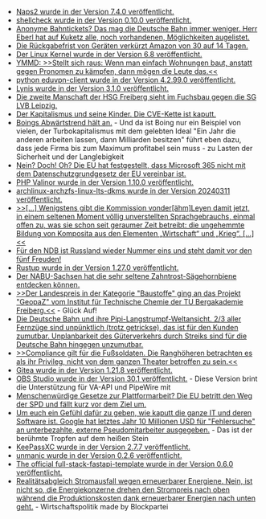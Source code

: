 * [Naps2 wurde in der Version 7.4.0 veröffentlicht.](https://github.com/cyanfish/naps2/releases/tag/v7.4.0)
* [shellcheck wurde in der Version 0.10.0 veröffentlicht.](https://github.com/koalaman/shellcheck/releases/tag/v0.10.0)
* [Anonyme Bahntickets? Das mag die Deutsche Bahn immer weniger. Herr Eberl hat auf Kuketz alle, noch vorhandenen, Möglichkeiten augelistet.](https://www.kuketz-blog.de/deutschen-bahn-und-das-ende-des-anonymen-spartickets-diese-optionen-bleiben/)
* [Die Rückgabefrist von Geräten verkürzt Amazon von 30 auf 14 Tagen.](https://www.borncity.com/blog/2024/03/11/amazon-verkrzt-frist-zur-gerterckgabe-ab-dem-25-4-2024-auf-14-tage/)
* [Der Linux Kernel wurde in der Version 6.8 veröffentlicht.](https://lwn.net/Articles/964784/)
* [YMMD: >>Stellt sich raus: Wenn man einfach Wohnungen baut, anstatt gegen Pronomen zu kämpfen, dann mögen die Leute das.<<](http://blog.fefe.de/?ts=9b102e92)
* [python eduvpn-client wurde in der Version 4.2.99.0 veröffentlicht.](https://github.com/eduvpn/python-eduvpn-client/releases/tag/4.2.99.0)
* [Lynis wurde in der Version 3.1.0 veröffentlicht.](https://github.com/CISOfy/lynis/releases/tag/3.1.0)
* [Die zweite Manschaft der HSG Freiberg sieht im Fuchsbau gegen die SG LVB Leipzig.](https://www.youtube.com/watch?v=5fQxGgitx7I)
* [Der Kapitalismus und seine Kinder. Die CVE-Kette ist kaputt.](http://blog.fefe.de/?ts=9b1146bc)
* [Boings Abwärtstrend hält an.](http://blog.fefe.de/?ts=9b11963b) - Und da ist Boing nur ein Beispiel von vielen, der Turbokapitalismus mit dem gelebten Ideal "Ein Jahr die anderen arbeiten lassen, dann Milliarden besitzen" führt eben dazu, dass jede Firma bis zum Maximum profitabel sein muss - zu Lasten der Sicherheit und der Langlebigkeit
* [Nein? Doch! Oh? Die EU hat festgestellt, dass Microsoft 365 nicht mit dem Datenschutzgrundgesetz der EU vereinbar ist.](http://blog.fefe.de/?ts=9b11e294)
* [PHP Valinor wurde in der Version 1.10.0 veröffentlicht.](https://github.com/CuyZ/Valinor/releases/tag/1.10.0)
* [archlinux-archzfs-linux-lts-dkms wurde in der Version 20240311 veröffentlicht.](https://github.com/stevleibelt/arch-linux-live-cd-iso-with-zfs/releases/tag/20240311)
* [>>[...] Wenigstens gibt die Kommission vonder[ähm]Leyen damit jetzt, in einem seltenen Moment völlig unverstellten Sprachgebrauchs, einmal offen zu, was sie schon seit geraumer Zeit betreibt: die ungehemmte Bildung von Komposita aus den Elementen „Wirtschaft“ und „Krieg“. [...]<<](https://martinsonneborn.de/von-wirtschaftskrieg-kriegswirtschaft/)
* [Für den NDB ist Russland wieder Nummer eins und steht damit vor den fünf Freuden!](https://tuxproject.de/blog/2024/03/russland-deklassiert-die-five-eyes/)
* [Rustup wurde in der Version 1.27.0 veröffentlicht.](https://blog.rust-lang.org/2024/03/11/Rustup-1.27.0.html)
* [Der NABU-Sachsen hat die sehr seltene Zahntrost-Sägehornbiene entdecken können.](https://sachsen.nabu.de/news/2024/34680.html)
* [>>Der Landespreis in der Kategorie "Baustoffe" ging an das Projekt "GeopaZ" vom Institut für Technische Chemie der TU Bergakademie Freiberg.<<](https://www.mdr.de/wissen/news/saechsischer-landespreis-baupraxis-der-zukunft-100.html) - Glück Auf!
* [Die Deutsche Bahn und ihre Pipi-Langstrumpf-Weltansicht. 2/3 aller Fernzüge sind unpünktlich (trotz getrickse), das ist für den Kunden zumutbar. Unplanbarkeit des Güterverkehrs durch Streiks sind für die Deutsche Bahn hingegen unzumutbar.](https://tuxproject.de/blog/2024/03/bahnvabingo-2-die-zumutungen-der-anderen/)
* [>>Compliance gilt für die Fußsoldaten. Die Ranghöheren betrachten es als ihr Privileg, nicht von dem ganzen Theater betroffen zu sein.<<](http://blog.fefe.de/?ts=9b0ee1dc)
* [Gitea wurde in der Version 1.21.8 veröffentlicht.](https://github.com/go-gitea/gitea/releases/tag/v1.21.8)
* [OBS Studio wurde in der Version 30.1 veröffentlicht.](https://www.phoronix.com/news/OBS-Studio-30.1) - Diese Version brint die Unterstützung für VA-API und PipeWire mit
* [Menschenwürdige Gesetze zur Plattformarbeit? Die EU betritt den Weg der SPD und fällt kurz vor dem Ziel um.](https://netzpolitik.org/2024/auf-letzten-metern-abgespeckt-eu-beschliesst-doch-noch-gesetz-zu-plattformarbeit/)
* [Um euch ein Gefühl dafür zu geben, wie kaputt die ganze IT und deren Software ist. Google hat letztes Jahr 10 Millionen USD für "Fehlersuche" an unterbezahlte, externe Pseudomitarbeiter ausgegeben.](https://www.bleepingcomputer.com/news/google/google-paid-10-million-in-bug-bounty-rewards-last-year/) - Das ist der berühmte Tropfen auf dem heißen Stein
* [KeePassXC wurde in der Version 2.7.7 veröffentlicht.](https://www.linux-magazin.de/news/keepassxc-2-7-7-bringt-passkeys/)
* [unmanic wurde in der Version 0.2.6 veröffentlicht.](https://github.com/Unmanic/unmanic/releases/tag/0.2.6)
* [The official full-stack-fastapi-template wurde in der Version 0.6.0 veröffentlicht.](https://github.com/tiangolo/full-stack-fastapi-template/releases/tag/0.6.0)
* [Realitätsabgleich Stromausfall wegen erneuerbarer Energiene. Nein, ist nicht so, die Energiekonzerne drehen den Strompreis nach oben während die Produktionskosten dank erneuerbarer Energien nach unten geht.](http://blog.fefe.de/?ts=9b0eb55a) - Wirtschaftspolitik made by Blockpartei
